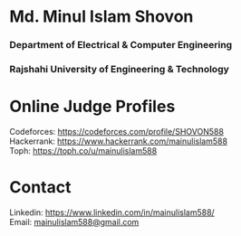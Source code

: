 # Md. Minul Islam Shovon
### Department of Electrical & Computer Engineering </br>
### Rajshahi University of Engineering & Technology </br>

# Online Judge Profiles
Codeforces: https://codeforces.com/profile/SHOVON588 </br>
Hackerrank: https://www.hackerrank.com/mainulislam588 </br>
Toph: https://toph.co/u/mainulislam588 </br>

# Contact
Linkedin: https://www.linkedin.com/in/mainulislam588/ </br>
Email: mainulislam588@gmail.com </br>

